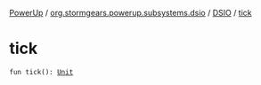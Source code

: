 [PowerUp](../../index.md) / [org.stormgears.powerup.subsystems.dsio](../index.md) / [DSIO](index.md) / [tick](./tick.md)

# tick

`fun tick(): `[`Unit`](https://kotlinlang.org/api/latest/jvm/stdlib/kotlin/-unit/index.html)